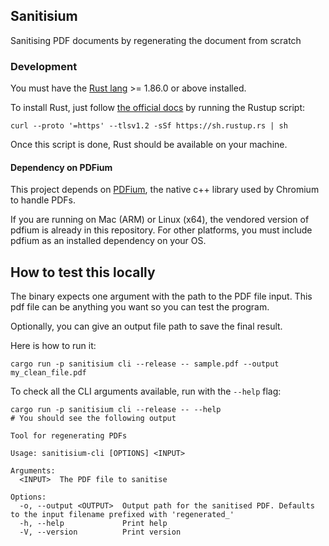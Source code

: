 ## Sanitisium

Sanitising PDF documents by regenerating the document from scratch

### Development

You must have the [Rust lang](https://www.rust-lang.org/) >= 1.86.0 or above installed.

To install Rust, just follow [the official docs](https://www.rust-lang.org/tools/install) by running the Rustup script:

```shell
curl --proto '=https' --tlsv1.2 -sSf https://sh.rustup.rs | sh
```

Once this script is done, Rust should be available on your machine.

#### Dependency on PDFium

This project depends on [PDFium](https://github.com/bblanchon/pdfium-binaries), the native c++ library used by Chromium to handle PDFs.

If you are running on Mac (ARM) or Linux (x64), the vendored version of pdfium is already in this repository.
For other platforms, you must include pdfium as an installed dependency on your OS.

## How to test this locally

The binary expects one argument with the path to the PDF file input.
This pdf file can be anything you want so you can test the program.

Optionally, you can give an output file path to save the final result.

Here is how to run it:

```shell
cargo run -p sanitisium cli --release -- sample.pdf --output my_clean_file.pdf
```

To check all the CLI arguments available, run with the `--help` flag:

```shell
cargo run -p sanitisium cli --release -- --help
# You should see the following output

Tool for regenerating PDFs

Usage: sanitisium-cli [OPTIONS] <INPUT>

Arguments:
  <INPUT>  The PDF file to sanitise

Options:
  -o, --output <OUTPUT>  Output path for the sanitised PDF. Defaults to the input filename prefixed with 'regenerated_'
  -h, --help             Print help
  -V, --version          Print version
```
